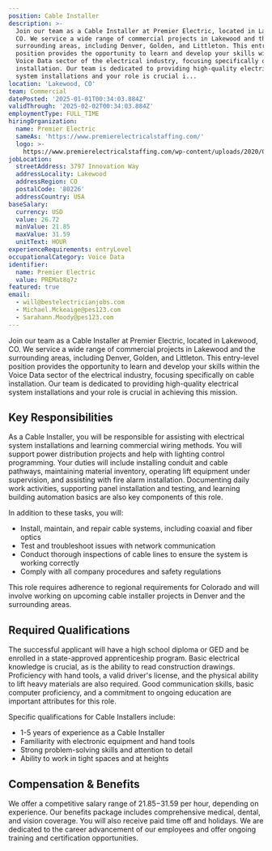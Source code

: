 ```yaml
---
position: Cable Installer
description: >-
  Join our team as a Cable Installer at Premier Electric, located in Lakewood,
  CO. We service a wide range of commercial projects in Lakewood and the
  surrounding areas, including Denver, Golden, and Littleton. This entry-level
  position provides the opportunity to learn and develop your skills within the
  Voice Data sector of the electrical industry, focusing specifically on cable
  installation. Our team is dedicated to providing high-quality electrical
  system installations and your role is crucial i...
location: 'Lakewood, CO'
team: Commercial
datePosted: '2025-01-01T00:34:03.884Z'
validThrough: '2025-02-02T00:34:03.884Z'
employmentType: FULL_TIME
hiringOrganization:
  name: Premier Electric
  sameAs: 'https://www.premierelectricalstaffing.com/'
  logo: >-
    https://www.premierelectricalstaffing.com/wp-content/uploads/2020/05/Premier-Electrical-Staffing-logo.png
jobLocation:
  streetAddress: 3797 Innovation Way
  addressLocality: Lakewood
  addressRegion: CO
  postalCode: '80226'
  addressCountry: USA
baseSalary:
  currency: USD
  value: 26.72
  minValue: 21.85
  maxValue: 31.59
  unitText: HOUR
experienceRequirements: entryLevel
occupationalCategory: Voice Data
identifier:
  name: Premier Electric
  value: PREMat8q7z
featured: true
email:
  - will@bestelectricianjobs.com
  - Michael.Mckeaige@pes123.com
  - Sarahann.Moody@pes123.com
---
```




Join our team as a Cable Installer at Premier Electric, located in Lakewood, CO. We service a wide range of commercial projects in Lakewood and the surrounding areas, including Denver, Golden, and Littleton. This entry-level position provides the opportunity to learn and develop your skills within the Voice Data sector of the electrical industry, focusing specifically on cable installation. Our team is dedicated to providing high-quality electrical system installations and your role is crucial in achieving this mission. 

## Key Responsibilities
As a Cable Installer, you will be responsible for assisting with electrical system installations and learning commercial wiring methods. You will support power distribution projects and help with lighting control programming. Your duties will include installing conduit and cable pathways, maintaining material inventory, operating lift equipment under supervision, and assisting with fire alarm installation. Documenting daily work activities, supporting panel installation and testing, and learning building automation basics are also key components of this role. 

In addition to these tasks, you will:
- Install, maintain, and repair cable systems, including coaxial and fiber optics
- Test and troubleshoot issues with network communication
- Conduct thorough inspections of cable lines to ensure the system is working correctly
- Comply with all company procedures and safety regulations

This role requires adherence to regional requirements for Colorado and will involve working on upcoming cable installer projects in Denver and the surrounding areas.

## Required Qualifications
The successful applicant will have a high school diploma or GED and be enrolled in a state-approved apprenticeship program. Basic electrical knowledge is crucial, as is the ability to read construction drawings. Proficiency with hand tools, a valid driver's license, and the physical ability to lift heavy materials are also required. Good communication skills, basic computer proficiency, and a commitment to ongoing education are important attributes for this role. 

Specific qualifications for Cable Installers include:
- 1-5 years of experience as a Cable Installer
- Familiarity with electronic equipment and hand tools
- Strong problem-solving skills and attention to detail
- Ability to work in tight spaces and at heights

## Compensation & Benefits
We offer a competitive salary range of $21.85-$31.59 per hour, depending on experience. Our benefits package includes comprehensive medical, dental, and vision coverage. You will also receive paid time off and holidays. We are dedicated to the career advancement of our employees and offer ongoing training and certification opportunities.
